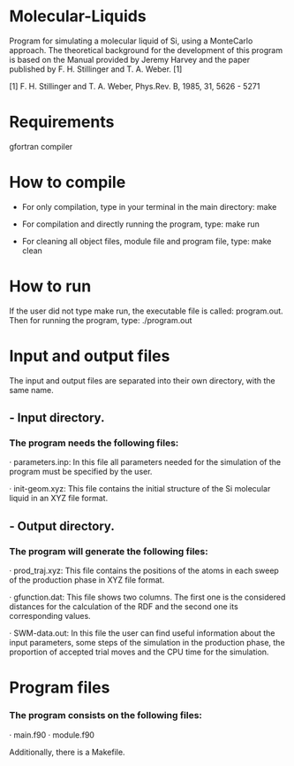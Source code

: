 # Molecular-Liquids

Program for simulating a molecular liquid of Si, using a MonteCarlo approach. The theoretical background for the development of this program is based on the Manual provided by Jeremy Harvey and the paper published by F. H. Stillinger and T. A. Weber. [1]

[1] F. H. Stillinger and T. A. Weber, Phys.Rev. B, 1985, 31, 5626 - 5271

# Requirements
gfortran compiler

# How to compile

- For only compilation, type in your terminal in the main directory: make

- For compilation and directly running the program, type: make run

- For cleaning all object files, module file and program file, type: make clean

# How to run

If the user did not type make run, the executable file is called: program.out. Then for running the program, type: ./program.out

# Input and output files

The input and output files are separated into their own directory, with the same name.

  ## - Input directory.
        
### The program needs the following files:
          
· parameters.inp: In this file all parameters needed for the simulation of the program must be specified by the user.
              
· init-geom.xyz: This file contains the initial structure of the Si molecular liquid in an XYZ file format.
              
   ## - Output directory.
   
### The program will generate the following files:
          
· prod_traj.xyz: This file contains the positions of the atoms in each sweep of the production phase in XYZ file format.
              
· gfunction.dat: This file shows two columns. The first one is the considered distances for the calculation of the RDF and the second one its corresponding values.
              
· SWM-data.out: In this file the user can find useful information about the input parameters, some steps of the simulation in the production phase, the proportion of accepted trial moves and the CPU time for the simulation.

# Program files

### The program consists on the following files:

· main.f90
· module.f90

Additionally, there is a Makefile.

  
